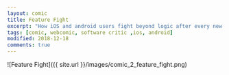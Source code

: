 ```yaml
---
layout: comic
title: Feature Fight
excerpt: "How iOS and android users fight beyond logic after every new OS update"
tags: [comic, webcomic, software critic ,ios, android]
modified: 2018-12-18
comments: true
---
```


![Feature Fight]({{ site.url }}/images/comic_2_feature_fight.png)  
